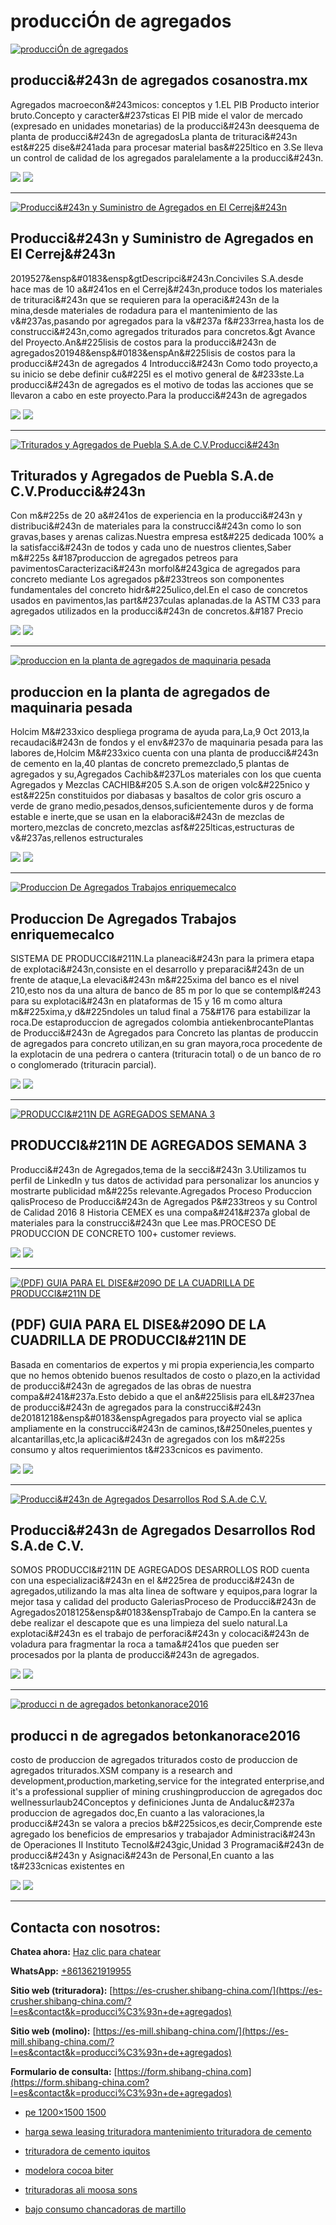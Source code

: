 # producciÓn de agregados

<a href="https://swt.shibang-china.com/?l=es&img&k=producci%C3%93n+de+agregados" target="_blank">![producciÓn de agregados](http://static.shibang-china.com/all-800x300/1286.jpg)</a>

## producci&#243n de agregados cosanostra.mx
Agregados macroecon&#243micos: conceptos y 1.EL PIB Producto interior bruto.Concepto y caracter&#237sticas El PIB mide el valor de mercado (expresado en unidades monetarias) de la producci&#243n deesquema de planta de producci&#243n de agregadosLa planta de trituraci&#243n est&#225 dise&#241ada para procesar material bas&#225ltico en 3.Se lleva un control de calidad de los agregados paralelamente a la producci&#243n.


<a href="https://whatsapp.shibangsoft.com/WhatsApp.php" target="_blank" title="WhatsApp">![](http://static.shibang-china.com/icon/whatsapp.png)</a> <a href="https://swt.shibang-china.com/?l=es&icon&k=producci%C3%93n+de+agregados" target="_blank">![](http://static.shibang-china.com/icon/chat-es.png)</a>

---

<a href="https://swt.shibang-china.com/?l=es&img&k=producci%C3%93n+de+agregados" target="_blank">![Producci&#243n y Suministro de Agregados en El Cerrej&#243n](http://static.shibang-china.com/all-800x300/1379.jpg)</a>

## Producci&#243n y Suministro de Agregados en El Cerrej&#243n
2019527&ensp&#0183&ensp&gtDescripci&#243n.Conciviles S.A.desde hace mas de 10 a&#241os en el Cerrej&#243n,produce todos los materiales de trituraci&#243n que se requieren para la operaci&#243n de la mina,desde materiales de rodadura para el mantenimiento de las v&#237as,pasando por agregados para la v&#237a f&#233rrea,hasta los de construcci&#243n,como agregados triturados para concretos.&gt Avance del Proyecto.An&#225lisis de costos para la producci&#243n de agregados201948&ensp&#0183&enspAn&#225lisis de costos para la producci&#243n de agregados 4 Introducci&#243n Como todo proyecto,a su inicio se debe definir cu&#225l es el motivo general de &#233ste.La producci&#243n de agregados es el motivo de todas las acciones que se llevaron a cabo en este proyecto.Para la producci&#243n de agregados


<a href="https://whatsapp.shibangsoft.com/WhatsApp.php" target="_blank" title="WhatsApp">![](http://static.shibang-china.com/icon/whatsapp.png)</a> <a href="https://swt.shibang-china.com/?l=es&icon&k=producci%C3%93n+de+agregados" target="_blank">![](http://static.shibang-china.com/icon/chat-es.png)</a>

---

<a href="https://swt.shibang-china.com/?l=es&img&k=producci%C3%93n+de+agregados" target="_blank">![Triturados y Agregados de Puebla S.A.de C.V.Producci&#243n](http://static.shibang-china.com/all-800x300/1076.jpg)</a>

## Triturados y Agregados de Puebla S.A.de C.V.Producci&#243n
Con m&#225s de 20 a&#241os de experiencia en la producci&#243n y distribuci&#243n de materiales para la construcci&#243n como lo son gravas,bases y arenas calizas.Nuestra empresa est&#225 dedicada 100% a la satisfacci&#243n de todos y cada uno de nuestros clientes,Saber m&#225s &#187produccion de agregados petreos para pavimentosCaracterizaci&#243n morfol&#243gica de agregados para concreto mediante Los agregados p&#233treos son componentes fundamentales del concreto hidr&#225ulico,del.En el caso de concretos usados en pavimentos,las part&#237culas aplanadas.de la ASTM C33 para agregados utilizados en la producci&#243n de concretos.&#187 Precio


<a href="https://whatsapp.shibangsoft.com/WhatsApp.php" target="_blank" title="WhatsApp">![](http://static.shibang-china.com/icon/whatsapp.png)</a> <a href="https://swt.shibang-china.com/?l=es&icon&k=producci%C3%93n+de+agregados" target="_blank">![](http://static.shibang-china.com/icon/chat-es.png)</a>

---

<a href="https://swt.shibang-china.com/?l=es&img&k=producci%C3%93n+de+agregados" target="_blank">![produccion en la planta de agregados de maquinaria pesada](http://static.shibang-china.com/all-800x300/1305.jpg)</a>

## produccion en la planta de agregados de maquinaria pesada
Holcim M&#233xico despliega programa de ayuda para,La,9 Oct 2013,la recaudaci&#243n de fondos y el env&#237o de maquinaria pesada para las labores de,Holcim M&#233xico cuenta con una planta de producci&#243n de cemento en la,40 plantas de concreto premezclado,5 plantas de agregados y su,Agregados Cachib&#237Los materiales con los que cuenta Agregados y Mezclas CACHIB&#205 S.A.son de origen volc&#225nico y est&#225n constituidos por diabasas y basaltos de color gris oscuro a verde de grano medio,pesados,densos,suficientemente duros y de forma estable e inerte,que se usan en la elaboraci&#243n de mezclas de mortero,mezclas de concreto,mezclas asf&#225lticas,estructuras de v&#237as,rellenos estructurales


<a href="https://whatsapp.shibangsoft.com/WhatsApp.php" target="_blank" title="WhatsApp">![](http://static.shibang-china.com/icon/whatsapp.png)</a> <a href="https://swt.shibang-china.com/?l=es&icon&k=producci%C3%93n+de+agregados" target="_blank">![](http://static.shibang-china.com/icon/chat-es.png)</a>

---

<a href="https://swt.shibang-china.com/?l=es&img&k=producci%C3%93n+de+agregados" target="_blank">![Produccion De Agregados Trabajos enriquemecalco](http://static.shibang-china.com/all-800x300/366.jpg)</a>

## Produccion De Agregados Trabajos enriquemecalco
SISTEMA DE PRODUCCI&#211N.La planeaci&#243n para la primera etapa de explotaci&#243n,consiste en el desarrollo y preparaci&#243n de un frente de ataque,La elevaci&#243n m&#225xima del banco es el nivel 210,esto nos da una altura de banco de 85 m por lo que se contempl&#243 para su explotaci&#243n en plataformas de 15 y 16 m como altura m&#225xima,y d&#225ndoles un talud final a 75&#176 para estabilizar la roca.De estaproduccion de agregados colombia antiekenbrocantePlantas de Producci&#243n de Agregados para Concreto las plantas de produccin de agregados para concreto utilizan,en su gran mayora,roca procedente de la explotacin de una pedrera o cantera (trituracin total) o de un banco de ro o conglomerado (trituracin parcial).


<a href="https://whatsapp.shibangsoft.com/WhatsApp.php" target="_blank" title="WhatsApp">![](http://static.shibang-china.com/icon/whatsapp.png)</a> <a href="https://swt.shibang-china.com/?l=es&icon&k=producci%C3%93n+de+agregados" target="_blank">![](http://static.shibang-china.com/icon/chat-es.png)</a>

---

<a href="https://swt.shibang-china.com/?l=es&img&k=producci%C3%93n+de+agregados" target="_blank">![PRODUCCI&#211N DE AGREGADOS SEMANA 3](http://static.shibang-china.com/all-800x300/5.jpg)</a>

## PRODUCCI&#211N DE AGREGADOS SEMANA 3
Producci&#243n de Agregados,tema de la secci&#243n 3.Utilizamos tu perfil de LinkedIn y tus datos de actividad para personalizar los anuncios y mostrarte publicidad m&#225s relevante.Agregados Proceso Produccion qalisProceso de Producci&#243n de Agregados P&#233treos y su Control de Calidad 2016 8 Historia CEMEX es una compa&#241&#237a global de materiales para la construcci&#243n que Lee mas.PROCESO DE PRODUCCION DE CONCRETO 100+ customer reviews.


<a href="https://whatsapp.shibangsoft.com/WhatsApp.php" target="_blank" title="WhatsApp">![](http://static.shibang-china.com/icon/whatsapp.png)</a> <a href="https://swt.shibang-china.com/?l=es&icon&k=producci%C3%93n+de+agregados" target="_blank">![](http://static.shibang-china.com/icon/chat-es.png)</a>

---

<a href="https://swt.shibang-china.com/?l=es&img&k=producci%C3%93n+de+agregados" target="_blank">![(PDF) GUIA PARA EL DISE&#209O DE LA CUADRILLA DE PRODUCCI&#211N DE](http://static.shibang-china.com/all-800x300/1245.jpg)</a>

## (PDF) GUIA PARA EL DISE&#209O DE LA CUADRILLA DE PRODUCCI&#211N DE
Basada en comentarios de expertos y mi propia experiencia,les comparto que no hemos obtenido buenos resultados de costo o plazo,en la actividad de producci&#243n de agregados de las obras de nuestra compa&#241&#237a.Esto debido a que el an&#225lisis para elL&#237nea de producci&#243n de agregados para la construcci&#243n de20181218&ensp&#0183&enspAgregados para proyecto vial se aplica ampliamente en la construcci&#243n de caminos,t&#250neles,puentes y alcantarillas,etc,la aplicaci&#243n de agregados con los m&#225s consumo y altos requerimientos t&#233cnicos es pavimento.


<a href="https://whatsapp.shibangsoft.com/WhatsApp.php" target="_blank" title="WhatsApp">![](http://static.shibang-china.com/icon/whatsapp.png)</a> <a href="https://swt.shibang-china.com/?l=es&icon&k=producci%C3%93n+de+agregados" target="_blank">![](http://static.shibang-china.com/icon/chat-es.png)</a>

---

<a href="https://swt.shibang-china.com/?l=es&img&k=producci%C3%93n+de+agregados" target="_blank">![Producci&#243n de Agregados Desarrollos Rod S.A.de C.V.](http://static.shibang-china.com/all-800x300/29.jpg)</a>

## Producci&#243n de Agregados Desarrollos Rod S.A.de C.V.
SOMOS PRODUCCI&#211N DE AGREGADOS DESARROLLOS ROD cuenta con una especializaci&#243n en el &#225rea de producci&#243n de agregados,utilizando la mas alta linea de software y equipos,para lograr la mejor tasa y calidad del producto GaleriasProceso de Producci&#243n de Agregados2018125&ensp&#0183&enspTrabajo de Campo.En la cantera se debe realizar el descapote que es una limpieza del suelo natural.La explotaci&#243n es el trabajo de perforaci&#243n y colocaci&#243n de voladura para fragmentar la roca a tama&#241os que pueden ser procesados por la planta de producci&#243n de agregados.


<a href="https://whatsapp.shibangsoft.com/WhatsApp.php" target="_blank" title="WhatsApp">![](http://static.shibang-china.com/icon/whatsapp.png)</a> <a href="https://swt.shibang-china.com/?l=es&icon&k=producci%C3%93n+de+agregados" target="_blank">![](http://static.shibang-china.com/icon/chat-es.png)</a>

---

<a href="https://swt.shibang-china.com/?l=es&img&k=producci%C3%93n+de+agregados" target="_blank">![producci n de agregados betonkanorace2016](http://static.shibang-china.com/all-800x300/75.jpg)</a>

## producci n de agregados betonkanorace2016
costo de produccion de agregados triturados costo de produccion de agregados triturados.XSM company is a research and development,production,marketing,service for the integrated enterprise,and it's a professional supplier of mining crushingproduccion de agregados doc wellnessurlaub24Conceptos y definiciones Junta de Andaluc&#237a produccion de agregados doc,En cuanto a las valoraciones,la producci&#243n se valora a precios b&#225sicos,es decir,Comprende este agregado los beneficios de empresarios y trabajador Administraci&#243n de Operaciones II Instituto Tecnol&#243gic,Unidad 3 Programaci&#243n de producci&#243n y Asignaci&#243n de Personal,En cuanto a las t&#233cnicas existentes en


<a href="https://whatsapp.shibangsoft.com/WhatsApp.php" target="_blank" title="WhatsApp">![](http://static.shibang-china.com/icon/whatsapp.png)</a> <a href="https://swt.shibang-china.com/?l=es&icon&k=producci%C3%93n+de+agregados" target="_blank">![](http://static.shibang-china.com/icon/chat-es.png)</a>

---
## Contacta con nosotros:

**Chatea ahora:** [Haz clic para chatear](https://swt.shibang-china.com?l=es&contact&k=producci%C3%93n+de+agregados)

**WhatsApp:**  [+8613621919955](https://whatsapp.shibangsoft.com/WhatsApp.php)

**Sitio web (trituradora):** [https://es-crusher.shibang-china.com/](https://es-crusher.shibang-china.com/?l=es&contact&k=producci%C3%93n+de+agregados)

**Sitio web (molino):** [https://es-mill.shibang-china.com/](https://es-mill.shibang-china.com/?l=es&contact&k=producci%C3%93n+de+agregados)

**Formulario de consulta:** [https://form.shibang-china.com](https://form.shibang-china.com?l=es&contact&k=producci%C3%93n+de+agregados)

* [pe 1200×1500 1500](../51/pe%201200%C3%971500%201500.md)

* [harga sewa leasing trituradora mantenimiento trituradora de cemento](../63/harga%20sewa%20leasing%20trituradora%20mantenimiento%20trituradora%20de%20cemento.md)

* [trituradora de cemento iquitos](../52/trituradora%20de%20cemento%20iquitos.md)

* [modelora cocoa biter](../62/modelora%20cocoa%20biter.md)

* [trituradoras ali moosa sons](../63/trituradoras%20ali%20moosa%20sons.md)

* [bajo consumo chancadoras de martillo](../59/bajo%20consumo%20chancadoras%20de%20martillo.md)